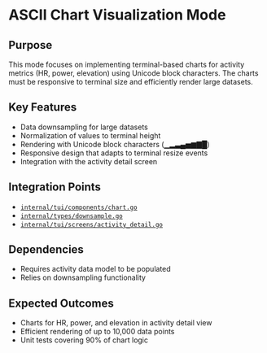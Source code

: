 # ASCII Chart Visualization Mode

## Purpose
This mode focuses on implementing terminal-based charts for activity metrics (HR, power, elevation) using Unicode block characters. The charts must be responsive to terminal size and efficiently render large datasets.

## Key Features
- Data downsampling for large datasets
- Normalization of values to terminal height
- Rendering with Unicode block characters (▁▂▃▄▅▆▇█)
- Responsive design that adapts to terminal resize events
- Integration with the activity detail screen

## Integration Points
- [`internal/tui/components/chart.go`](fitness-tui/internal/tui/components/chart.go)
- [`internal/types/downsample.go`](fitness-tui/internal/types/downsample.go)
- [`internal/tui/screens/activity_detail.go`](fitness-tui/internal/tui/screens/activity_detail.go)

## Dependencies
- Requires activity data model to be populated
- Relies on downsampling functionality

## Expected Outcomes
- Charts for HR, power, and elevation in activity detail view
- Efficient rendering of up to 10,000 data points
- Unit tests covering 90% of chart logic